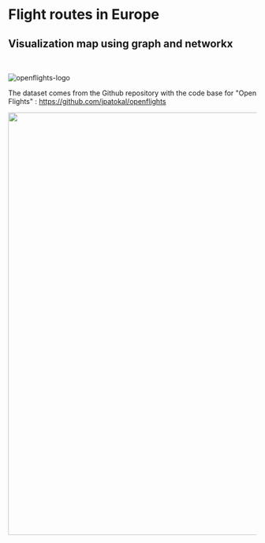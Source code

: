# Flight routes in Europe
## Visualization map using graph and networkx

<br>

![openflights-logo](https://user-images.githubusercontent.com/67431758/228839843-f3a6205c-1377-4f29-a05f-d54aecc401b1.png)

The dataset comes from the Github repository with the code base for "Open Flights" : https://github.com/jpatokal/openflights 

<img width="858" alt="" src="https://user-images.githubusercontent.com/67431758/228851306-cf725113-7284-4bbb-ba87-8487079438d3.png">

